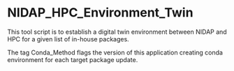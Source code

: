 # NIDAP_HPC_Environment_Twin
This tool script is to establish a digital twin environment between NIDAP and HPC for a given list of in-house packages.

The tag Conda_Method flags the version of this application creating conda environment for each target package update.
